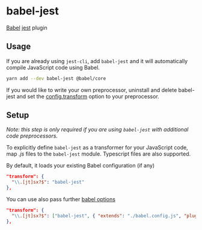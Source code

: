 # babel-jest

[Babel](https://github.com/babel/babel) [jest](https://github.com/jestjs/jest) plugin

## Usage

If you are already using `jest-cli`, add `babel-jest` and it will automatically compile JavaScript code using Babel.

```bash
yarn add --dev babel-jest @babel/core
```

If you would like to write your own preprocessor, uninstall and delete babel-jest and set the [config.transform](https://jestjs.io/docs/configuration#transform-object-string-string) option to your preprocessor.

## Setup

_Note: this step is only required if you are using `babel-jest` with additional code preprocessors._

To explicitly define `babel-jest` as a transformer for your JavaScript code, map _.js_ files to the `babel-jest` module. Typescript files are also supported.

By default, it loads your existing Babel configuration (if any)

```json
"transform": {
  "\\.[jt]sx?$": "babel-jest"
},
```

You can use also pass further [babel options](https://babeljs.io/docs/options)

```json
"transform": {
  "\\.[jt]sx?$": ["babel-jest", { "extends": "./babel.config.js", "plugins": ["babel-plugin-transform-import-meta"] }]
},
```
